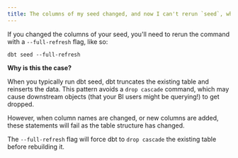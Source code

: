 ```yaml
---
title: The columns of my seed changed, and now I can't rerun `seed`, what do I do?
---
```

If you changed the columns of your seed, you'll need to rerun the command with a `--full-refresh` flag, like so:
```
dbt seed --full-refresh
```

**Why is this the case?**


When you typically run dbt seed, dbt truncates the existing table and reinserts the data. This pattern avoids a `drop cascade` command, which may cause downstream objects (that your BI users might be querying!) to get dropped.

However, when column names are changed, or new columns are added, these statements will fail as the table structure has changed.

The `--full-refresh` flag will force dbt to `drop cascade` the existing table before rebuilding it.
